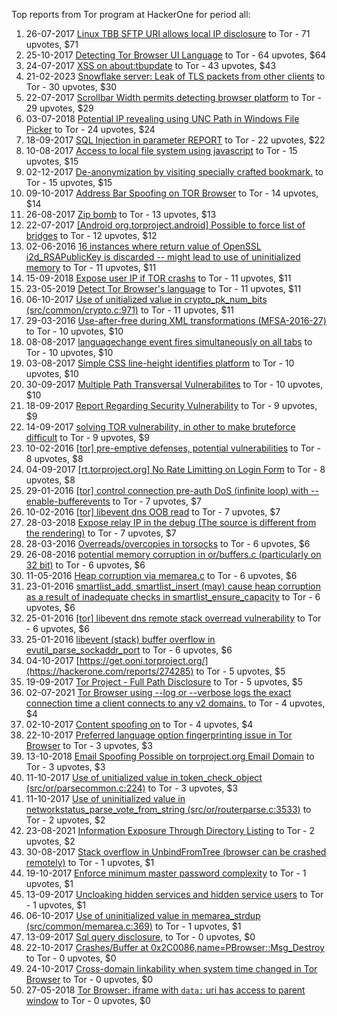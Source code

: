 Top reports from Tor program at HackerOne for period all:

1. 26-07-2017 [Linux TBB SFTP URI allows local IP disclosure](https://hackerone.com/reports/253429) to Tor - 71 upvotes, $71
2. 25-10-2017 [Detecting Tor Browser UI Language](https://hackerone.com/reports/282748) to Tor - 64 upvotes, $64
3. 24-07-2017 [XSS on about:tbupdate](https://hackerone.com/reports/253076) to Tor - 43 upvotes, $43
4. 21-02-2023 [Snowflake server: Leak of TLS packets from other clients](https://hackerone.com/reports/1880610) to Tor - 30 upvotes, $30
5. 22-07-2017 [Scrollbar Width permits detecting browser platform](https://hackerone.com/reports/252580) to Tor - 29 upvotes, $29
6. 03-07-2018 [Potential IP revealing using UNC Path in Windows File Picker](https://hackerone.com/reports/376004) to Tor - 24 upvotes, $24
7. 18-09-2017 [SQL Injection in parameter REPORT](https://hackerone.com/reports/269347) to Tor - 22 upvotes, $22
8. 10-08-2017 [Access to local file system using javascript](https://hackerone.com/reports/258630) to Tor - 15 upvotes, $15
9. 02-12-2017 [De-anonymization by visiting specially crafted bookmark.](https://hackerone.com/reports/294364) to Tor - 15 upvotes, $15
10. 09-10-2017 [Address Bar Spoofing on TOR Browser](https://hackerone.com/reports/275960) to Tor - 14 upvotes, $14
11. 26-08-2017 [Zip bomb](https://hackerone.com/reports/263663) to Tor - 13 upvotes, $13
12. 22-07-2017 [[Android org.torproject.android] Possible to force list of bridges](https://hackerone.com/reports/252626) to Tor - 12 upvotes, $12
13. 02-06-2016 [16 instances where return value of OpenSSL i2d_RSAPublicKey is discarded -- might lead to use of uninitialized memory](https://hackerone.com/reports/142773) to Tor - 11 upvotes, $11
14. 15-09-2018 [Expose user IP if TOR crashs](https://hackerone.com/reports/410087) to Tor - 11 upvotes, $11
15. 23-05-2019 [Detect Tor Browser's language](https://hackerone.com/reports/588239) to Tor - 11 upvotes, $11
16. 06-10-2017 [Use of unitialized value in crypto_pk_num_bits (src/common/crypto.c:971)](https://hackerone.com/reports/274998) to Tor - 11 upvotes, $11
17. 29-03-2016 [Use-after-free during XML transformations (MFSA-2016-27)](https://hackerone.com/reports/126797) to Tor - 10 upvotes, $10
18. 08-08-2017 [languagechange event fires simultaneously on all tabs](https://hackerone.com/reports/257942) to Tor - 10 upvotes, $10
19. 03-08-2017 [Simple CSS line-height identifies platform](https://hackerone.com/reports/256647) to Tor - 10 upvotes, $10
20. 30-09-2017 [Multiple Path Transversal Vulnerabilites](https://hackerone.com/reports/273377) to Tor - 10 upvotes, $10
21. 18-09-2017 [Report Regarding Security Vulnerability](https://hackerone.com/reports/269243) to Tor - 9 upvotes, $9
22. 14-09-2017 [solving TOR vulnerability, in other to make bruteforce difficult](https://hackerone.com/reports/268320) to Tor - 9 upvotes, $9
23. 10-02-2016 [[tor] pre-emptive defenses, potential vulnerabilities](https://hackerone.com/reports/115686) to Tor - 8 upvotes, $8
24. 04-09-2017 [[rt.torproject.org] No Rate Limitting on Login Form](https://hackerone.com/reports/265706) to Tor - 8 upvotes, $8
25. 29-01-2016 [[tor] control connection pre-auth DoS (infinite loop) with --enable-bufferevents](https://hackerone.com/reports/113424) to Tor - 7 upvotes, $7
26. 10-02-2016 [[tor] libevent dns OOB read](https://hackerone.com/reports/115702) to Tor - 7 upvotes, $7
27. 28-03-2018 [Expose relay IP in the debug (The source is different from the rendering)](https://hackerone.com/reports/330721) to Tor - 7 upvotes, $7
28. 28-03-2016 [Overreads/overcopies in torsocks](https://hackerone.com/reports/126598) to Tor - 6 upvotes, $6
29. 26-08-2016 [potential memory corruption in or/buffers.c (particularly on 32 bit)](https://hackerone.com/reports/163459) to Tor - 6 upvotes, $6
30. 11-05-2016 [Heap corruption via memarea.c](https://hackerone.com/reports/138025) to Tor - 6 upvotes, $6
31. 23-01-2016 [smartlist_add, smartlist_insert (may) cause heap corruption as a result of inadequate checks in smartlist_ensure_capacity](https://hackerone.com/reports/112386) to Tor - 6 upvotes, $6
32. 25-01-2016 [[tor] libevent dns remote stack overread vulnerability](https://hackerone.com/reports/112632) to Tor - 6 upvotes, $6
33. 25-01-2016 [libevent (stack) buffer overflow in evutil_parse_sockaddr_port](https://hackerone.com/reports/112784) to Tor - 6 upvotes, $6
34. 04-10-2017 [https://get.ooni.torproject.org/](https://hackerone.com/reports/274285) to Tor - 5 upvotes, $5
35. 19-09-2017 [Tor Project - Full Path Disclosure](https://hackerone.com/reports/269426) to Tor - 5 upvotes, $5
36. 02-07-2021 [Tor Browser using --log or --verbose logs the exact connection time a client connects to any v2 domains.](https://hackerone.com/reports/1250273) to Tor - 4 upvotes, $4
37. 02-10-2017 [Content spoofing on](https://hackerone.com/reports/273819) to Tor - 4 upvotes, $4
38. 22-10-2017 [Preferred language option fingerprinting issue in Tor Browser](https://hackerone.com/reports/281597) to Tor - 3 upvotes, $3
39. 13-10-2018 [Email Spoofing Possible on torproject.org Email Domain](https://hackerone.com/reports/423336) to Tor - 3 upvotes, $3
40. 11-10-2017 [Use of unitialized value in token_check_object (src/or/parsecommon.c:224)](https://hackerone.com/reports/276255) to Tor - 3 upvotes, $3
41. 11-10-2017 [Use of uninitialized value in networkstatus_parse_vote_from_string (src/or/routerparse.c:3533)](https://hackerone.com/reports/276253) to Tor - 2 upvotes, $2
42. 23-08-2021 [Information Exposure Through Directory Listing](https://hackerone.com/reports/1316412) to Tor - 2 upvotes, $2
43. 30-08-2017 [Stack overflow in UnbindFromTree (browser can be crashed remotely)](https://hackerone.com/reports/264481) to Tor - 1 upvotes, $1
44. 19-10-2017 [Enforce minimum master password complexity](https://hackerone.com/reports/280282) to Tor - 1 upvotes, $1
45. 13-09-2017 [Uncloaking hidden services and hidden service users](https://hackerone.com/reports/268113) to Tor - 1 upvotes, $1
46. 06-10-2017 [Use of uninitialized value in memarea_strdup (src/common/memarea.c:369)](https://hackerone.com/reports/274997) to Tor - 1 upvotes, $1
47. 13-09-2017 [Sql query disclosure,](https://hackerone.com/reports/267922) to Tor - 0 upvotes, $0
48. 22-10-2017 [Crashes/Buffer at 0x2C0086,name=PBrowser::Msg_Destroy ](https://hackerone.com/reports/281682) to Tor - 0 upvotes, $0
49. 24-10-2017 [Cross-domain linkability when system time changed in Tor Browser](https://hackerone.com/reports/282339) to Tor - 0 upvotes, $0
50. 27-05-2018 [Tor Browser: iframe with `data:` uri  has access to parent window](https://hackerone.com/reports/358005) to Tor - 0 upvotes, $0
